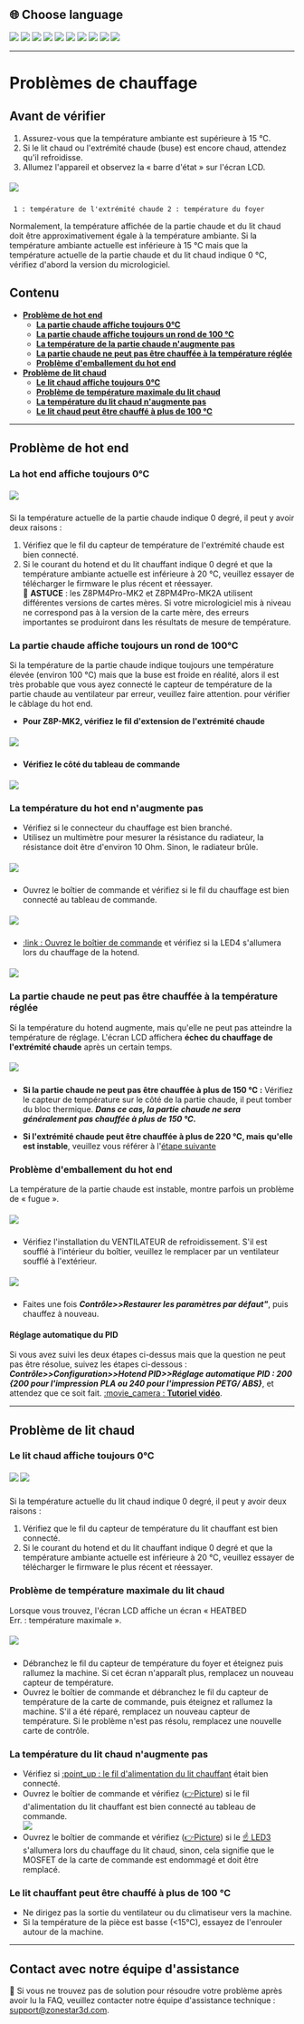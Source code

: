 ## <a id="choose-language">:globe_with_meridians: Choose language</a>
[![](../lanpic/EN.png)](https://github.com/ZONESTAR3D/Z8P/blob/main/Z8P_FAQ/Issue_heating/readme.md)
[![](../lanpic/ES.png)](https://github.com/ZONESTAR3D/Z8P/blob/main/Z8P_FAQ/Issue_heating/readme-es.md)
[![](../lanpic/PT.png)](https://github.com/ZONESTAR3D/Z8P/blob/main/Z8P_FAQ/Issue_heating/readme-pt.md)
[![](../lanpic/FR.png)](https://github.com/ZONESTAR3D/Z8P/blob/main/Z8P_FAQ/Issue_heating/readme-fr.md)
[![](../lanpic/DE.png)](https://github.com/ZONESTAR3D/Z8P/blob/main/Z8P_FAQ/Issue_heating/readme-de.md)
[![](../lanpic/IT.png)](https://github.com/ZONESTAR3D/Z8P/blob/main/Z8P_FAQ/Issue_heating/readme-it.md)
[![](../lanpic/RU.png)](https://github.com/ZONESTAR3D/Z8P/blob/main/Z8P_FAQ/Issue_heating/readme-ru.md)
[![](../lanpic/JP.png)](https://github.com/ZONESTAR3D/Z8P/blob/main/Z8P_FAQ/Issue_heating/readme-jp.md)
[![](../lanpic/KR.png)](https://github.com/ZONESTAR3D/Z8P/blob/main/Z8P_FAQ/Issue_heating/readme-kr.md)
[![](../lanpic/SA.png)](https://github.com/ZONESTAR3D/Z8P/blob/main/Z8P_FAQ/Issue_heating/readme-ar.md)

-----
# Problèmes de chauffage
## Avant de vérifier
1. Assurez-vous que la température ambiante est supérieure à 15 ℃.
2. Si le lit chaud ou l'extrémité chaude (buse) est encore chaud, attendez qu'il refroidisse.
3. Allumez l'appareil et observez la « barre d'état » sur l'écran LCD.
##### ![](./LCD_screen.jpg)
>
     1 : température de l'extrémité chaude 2 : température du foyer
Normalement, la température affichée de la partie chaude et du lit chaud doit être approximativement égale à la température ambiante.
Si la température ambiante actuelle est inférieure à 15 ℃ mais que la température actuelle de la partie chaude et du lit chaud indique 0 ℃, vérifiez d'abord la version du micrologiciel.

## Contenu
- **[Problème de hot end](#a)**
   - **[La partie chaude affiche toujours 0℃](#a1)**
   - **[La partie chaude affiche toujours un rond de 100 ℃](#a2)**
   - **[La température de la partie chaude n'augmente pas](#a3)**
   - **[La partie chaude ne peut pas être chauffée à la température réglée](#14)**
   - **[Problème d'emballement du hot end](#a5)**
- **[Problème de lit chaud](#b)**
   - **[Le lit chaud affiche toujours 0℃](#b1)**
   - **[Problème de température maximale du lit chaud](#b2)**
   - **[La température du lit chaud n'augmente pas](#b3)**
   - **[Le lit chaud peut être chauffé à plus de 100 ℃](#b4)**

-----
## <a id="a">Problème de hot end</a>
### <a id="a1">La hot end affiche toujours 0℃</a>
##### ![](hotend_min_temperature.jpg)
Si la température actuelle de la partie chaude indique 0 degré, il peut y avoir deux raisons :
1. Vérifiez que le fil du capteur de température de l'extrémité chaude est bien connecté.
2. Si le courant du hotend et du lit chauffant indique 0 degré et que la température ambiante actuelle est inférieure à 20 ℃, veuillez essayer de télécharger le firmware le plus récent et réessayer.     
:pushpin: **ASTUCE** : les Z8PM4Pro-MK2 et Z8PM4Pro-MK2A utilisent différentes versions de cartes mères. Si votre micrologiciel mis à niveau ne correspond pas à la version de la carte mère, des erreurs importantes se produiront dans les résultats de mesure de température.

### <a id="a2">La partie chaude affiche toujours un rond de 100℃ </a>
Si la température de la partie chaude indique toujours une température élevée (environ 100 ℃) mais que la buse est froide en réalité, alors il est très probable que vous ayez connecté le capteur de température de la partie chaude au ventilateur par erreur, veuillez faire attention. pour vérifier le câblage du hot end.
- **Pour Z8P-MK2, vérifiez le fil d'extension de l'extrémité chaude**
##### ![](./Hotend_wiring.jpg)
- **Vérifiez le côté du tableau de commande**
##### ![](../pic/Z8P_wiring.png)

### <a id="a3">La température du hot end n'augmente pas </a>
- Vérifiez si le connecteur du chauffage est bien branché.
- Utilisez un multimètre pour mesurer la résistance du radiateur, la résistance doit être d'environ 10 Ohm. Sinon, le radiateur brûle.
##### ![](./measure.jpg)
- Ouvrez le boîtier de commande et vérifiez si le fil du chauffage est bien connecté au tableau de commande.
##### ![](./WireOfheater.jpg)
- [:link : Ouvrez le boîtier de commande](../How_to_open_the_control_box.jpg) et vérifiez si la LED4 s'allumera lors du chauffage de la hotend.
##### <a id="led"> ![](LEDs.jpg) </a>

### <a id="a4">La partie chaude ne peut pas être chauffée à la température réglée </a>
Si la température du hotend augmente, mais qu'elle ne peut pas atteindre la température de réglage. L'écran LCD affichera **échec du chauffage de l'extrémité chaude** après un certain temps.
##### ![](./hotend_heating_fail.jpg)
- **Si la partie chaude ne peut pas être chauffée à plus de 150 ℃ :** Vérifiez le capteur de température sur le côté de la partie chaude, il peut tomber du bloc thermique. ***Dans ce cas, la partie chaude ne sera généralement pas chauffée à plus de 150 ℃.***
<!-- ![](sensorhotenddrop.jpg) -->
- **Si l'extrémité chaude peut être chauffée à plus de 220 ℃, mais qu'elle est instable**, veuillez vous référer à l'[étape suivante](#a5)

### <a id="a5">Problème d'emballement du hot end </a>
La température de la partie chaude est instable, montre parfois un problème de « fugue ».
##### ![](./runaway.jpg)
   - Vérifiez l'installation du VENTILATEUR de refroidissement. S'il est soufflé à l'intérieur du boîtier, veuillez le remplacer par un ventilateur soufflé à l'extérieur.
##### ![](./coolingfan.jpg)
   - Faites une fois ***Contrôle>>Restaurer les paramètres par défaut"***, puis chauffez à nouveau.
#### Réglage automatique du PID
Si vous avez suivi les deux étapes ci-dessus mais que la question ne peut pas être résolue, suivez les étapes ci-dessous : ***Contrôle>>Configuration>>Hotend PID>>Réglage automatique PID : 200 {200 pour l'impression PLA ou 240 pour l'impression PETG/ ABS}***, et attendez que ce soit fait. [:movie_camera : **Tutoriel vidéo**](./PID_Auto_Tune.gif).

-----
## <a id="b">Problème de lit chaud </a>
### <a id="b1">Le lit chaud affiche toujours 0℃ </a>
##### ![](hotbed_min_temperature.jpg) ![](./Hotbed_wiring.jpg)
Si la température actuelle du lit chaud indique 0 degré, il peut y avoir deux raisons :
1. Vérifiez que le fil du capteur de température du lit chauffant est bien connecté.
2. Si le courant du hotend et du lit chauffant indique 0 degré et que la température ambiante actuelle est inférieure à 20 ℃, veuillez essayer de télécharger le firmware le plus récent et réessayer.

### <a id="b2">Problème de température maximale du lit chaud </a>
Lorsque vous trouvez, l'écran LCD affiche un écran « HEATBED Err. : température maximale ».
##### ![](./hotbed_max_temperature.jpg)
- Débranchez le fil du capteur de température du foyer et éteignez puis rallumez la machine. Si cet écran n'apparaît plus, remplacez un nouveau capteur de température.
- Ouvrez le boîtier de commande et débranchez le fil du capteur de température de la carte de commande, puis éteignez et rallumez la machine. S'il a été réparé, remplacez un nouveau capteur de température. Si le problème n'est pas résolu, remplacez une nouvelle carte de contrôle.

### <a id="b3">La température du lit chaud n'augmente pas </a>
- Vérifiez si [:point_up : le fil d'alimentation du lit chauffant](#b1) était bien connecté.
- Ouvrez le boîtier de commande et vérifiez ([:point_right:Picture](../pic/OpenControlBox.png)) si le fil d'alimentation du lit chauffant est bien connecté au tableau de commande.    
![](./heatbed_power.jpg)   
- Ouvrez le boîtier de commande et vérifiez ([:point_right:Picture](../pic/OpenControlBox.png)) si le [:point_up: LED3](#led) s'allumera lors du chauffage du lit chaud, sinon, cela signifie que le MOSFET de la carte de commande est endommagé et doit être remplacé.

### <a id="b4">Le lit chauffant peut être chauffé à plus de 100 ℃ </a>
- Ne dirigez pas la sortie du ventilateur ou du climatiseur vers la machine.
- Si la température de la pièce est basse (<15℃), essayez de l'enrouler autour de la machine.

---------
## Contact avec notre équipe d'assistance
:email: Si vous ne trouvez pas de solution pour résoudre votre problème après avoir lu la FAQ, veuillez contacter notre équipe d'assistance technique : support@zonestar3d.com.